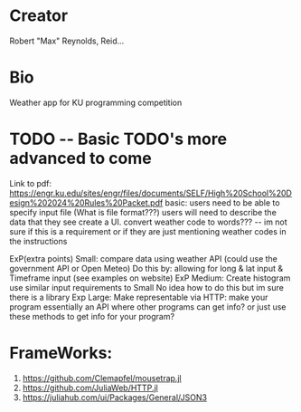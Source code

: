 # Creator
Robert "Max" Reynolds, Reid...

# Bio
Weather app for KU programming competition

# TODO -- Basic TODO's more advanced to come
Link to pdf: https://engr.ku.edu/sites/engr/files/documents/SELF/High%20School%20Design%202024%20Rules%20Packet.pdf
basic:
   users need to be able to specify input file (What is file format???)
   users will need to describe the data that they see
   create a UI.
   convert weather code to words??? -- im not sure if this is a requirement or if they are just mentioning weather codes in the instructions 

ExP(extra points) Small:
   compare data using weather API (could use the government API or Open Meteo)
       Do this by:
       allowing for long & lat input & Timeframe input (see examples on website)
ExP Medium:
    Create histogram
       use similar input requirements to Small
       No idea how to do this but im sure there is a library
Exp Large:
   Make representable via HTTP:
     make your program essentially an API where other programs can get info? or just use these methods to get info for your program?

# FrameWorks:
1. https://github.com/Clemapfel/mousetrap.jl
2. https://github.com/JuliaWeb/HTTP.jl
3. https://juliahub.com/ui/Packages/General/JSON3
